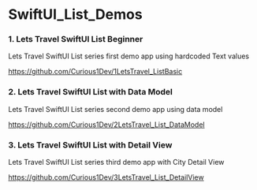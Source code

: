 # SwiftUI_List_Demos

<h3> 1. Lets Travel SwiftUI List Beginner </h3>

Lets Travel SwiftUI List series first demo app using hardcoded Text values

https://github.com/Curious1Dev/1LetsTravel_ListBasic


<h3> 2. Lets Travel SwiftUI List with Data Model </h3>

Lets Travel SwiftUI List series second demo app using data model

https://github.com/Curious1Dev/2LetsTravel_List_DataModel

<h3> 3. Lets Travel SwiftUI List with Detail View </h3>

Lets Travel SwiftUI List series third demo app with City Detail View

https://github.com/Curious1Dev/3LetsTravel_List_DetailView
